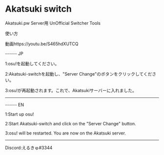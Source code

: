 # Akatsuki switch
Akatsuki.pw Server用 UnOfficial Switcher Tools


使い方	

動画https://youtu.be/S465hdXUTCQ


------ JP	


1:osu!を起動してください。	


2:Akatsuki-switchを起動し、"Server Change"のボタンをクリックしてください。


3:osu!が再起動されます。これで、Akatsukiサーバーに入れました。


------

------ EN


1:Start up osu!


2:Start Akatsuki-switch and click on the "Server Change" button.


3:osu! will be restarted. You are now on the Akatsuki server.


------

Discord:えるきゅ#3344
